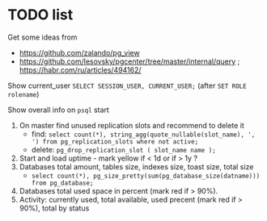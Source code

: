 # TODO list

Get some ideas from
   * https://github.com/zalando/pg_view
   * https://github.com/lesovsky/pgcenter/tree/master/internal/query ; https://habr.com/ru/articles/494162/

Show current_user `SELECT SESSION_USER, CURRENT_USER;` (after `SET ROLE rolename`)

Show overall info on `psql` start
1. On master find unused replication slots and recommend to delete it
   * find: `select count(*), string_agg(quote_nullable(slot_name), ', ') from pg_replication_slots where not active;`
   * delete: `pg_drop_replication_slot ( slot_name name );`
1. Start and load uptime - mark yellow if < 1d or if > 1y ?
1. Databases total amount, tables size, indexes size, toast size, total size
   * `select count(*), pg_size_pretty(sum(pg_database_size(datname))) from pg_database;`
1. Databases total used space in percent (mark red if > 90%).
1. Activity: currently used, total available, used precent (mark red if > 90%), total by status
